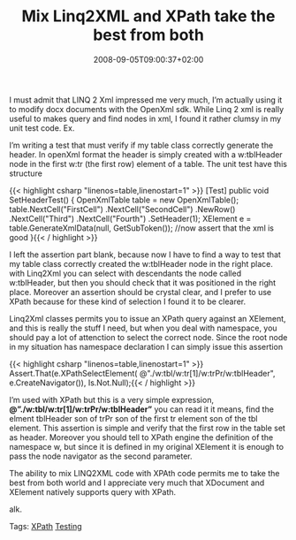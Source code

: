 ﻿---
title: "Mix Linq2XML and XPath take the best from both"
description: ""
date: 2008-09-05T09:00:37+02:00
draft: false
tags: [LINQ]
categories: [LINQ]
---
I must admit that LINQ 2 Xml impressed me very much, I’m actually using it to modify docx documents with the OpenXml sdk. While Linq 2 xml is really useful to makes query and find nodes in xml, I found it rather clumsy in my unit test code. Ex.

I’m writing a test that must verify if my table class correctly generate the header. In openXml format the header is simply created with a w:tblHeader node in the first w:tr (the first row) element of a table. The unit test have this structure

{{< highlight csharp "linenos=table,linenostart=1" >}}
[Test]
public void SetHeaderTest()
{
    OpenXmlTable table = new OpenXmlTable();
    table.NextCell("FirstCell")
       .NextCell("SecondCell")
       .NewRow()
       .NextCell("Third")
       .NextCell("Fourth")
       .SetHeader(1);
    XElement e = table.GenerateXmlData(null, GetSubToken());
    //now assert that the xml is good
}{{< / highlight >}}

<!-- Code inserted with Steve Dunn's Windows Live Writer Code Formatter Plugin.  http://dunnhq.com -->

I left the assertion part blank, because now I have to find a way to test that my table class correctly created the w:tblHeader node in the right place. with Linq2Xml you can select with descendants the node called w:tblHeader, but then you should check that it was positioned in the right place. Moreover an assertion should be crystal clear, and I prefer to use XPath because for these kind of selection I found it to be clearer.

Linq2Xml classes permits you to issue an XPath query against an XElement, and this is really the stuff I need, but when you deal with namespace, you should pay a lot of attenction to select the correct node. Since the root node in my situation has namespace declaration I can simply issue this assertion

{{< highlight csharp "linenos=table,linenostart=1" >}}
Assert.That(e.XPathSelectElement(
    @"./w:tbl/w:tr[1]/w:trPr/w:tblHeader", 
    e.CreateNavigator()), 
    Is.Not.Null);{{< / highlight >}}

<!-- Code inserted with Steve Dunn's Windows Live Writer Code Formatter Plugin.  http://dunnhq.com -->

I’m used with XPath but this is a very simple expression,  **@”./w:tbl/w:tr[1]/w:trPr/w:tblHeader”** you can read it it means, find the elment tblHeader son of trPr son of the first tr element son of the tbl element. This assertion is simple and verify that the first row in the table set as header. Moreover you should tell to XPath engine the definition of the namespace w, but since it is defined in my original XElement it is enough to pass the node navigator as the second parameter.

The ability to mix LINQ2XML code with XPAth code permits me to take the best from both world and I appreciate very much that XDocument and XElement natively supports query with XPath.

alk.

Tags: [XPath](http://technorati.com/tag/XPath) [Testing](http://technorati.com/tag/Testing)

<!--dotnetkickit-->
